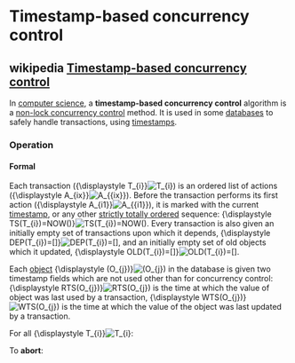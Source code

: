 # Timestamp-based concurrency control



## wikipedia [Timestamp-based concurrency control](https://en.wikipedia.org/wiki/Timestamp-based_concurrency_control)

In [computer science](https://en.wikipedia.org/wiki/Computer_science), a **timestamp-based concurrency control** algorithm is a [non-lock concurrency control](https://en.wikipedia.org/wiki/Non-lock_concurrency_control) method. It is used in some [databases](https://en.wikipedia.org/wiki/Database) to safely handle transactions, using [timestamps](https://en.wikipedia.org/wiki/Timestamp).

### Operation

#### Formal

Each transaction ({\displaystyle T_{i}}![T_{i}](https://wikimedia.org/api/rest_v1/media/math/render/svg/a8dd1c50cb9436474f83624c3f679ccf3eebbfef)) is an ordered list of actions ({\displaystyle A_{ix}}![A_{{ix}}](https://wikimedia.org/api/rest_v1/media/math/render/svg/4958957970b4491369e7fac10e2d12b04f6948a9)). Before the transaction performs its first action ({\displaystyle A_{i1}}![A_{{i1}}](https://wikimedia.org/api/rest_v1/media/math/render/svg/8c8742e81c54fdaf86436ebeb6120fe9b927210f)), it is marked with the current [timestamp](https://en.wikipedia.org/wiki/Timestamp), or any other [strictly totally ordered](https://en.wikipedia.org/wiki/Total_order) sequence: {\displaystyle TS(T_{i})=NOW()}![TS(T_{i})=NOW()](https://wikimedia.org/api/rest_v1/media/math/render/svg/706a8416b672aa1fe7f3e82a33d7c9713d1b1dd1). Every transaction is also given an initially empty set of transactions upon which it depends, {\displaystyle DEP(T_{i})=[]}![DEP(T_{i})=[]](https://wikimedia.org/api/rest_v1/media/math/render/svg/7d815e65d336bc8cab691a1110a371787f6d11de), and an initially empty set of old objects which it updated, {\displaystyle OLD(T_{i})=[]}![OLD(T_{i})=[]](https://wikimedia.org/api/rest_v1/media/math/render/svg/911907b187ee4936ee803d14c7a0bbe3bd9ee233).

Each [object](https://en.wikipedia.org/wiki/Object_(computer_science)) {\displaystyle (O_{j})}![(O_{j})](https://wikimedia.org/api/rest_v1/media/math/render/svg/f8a7e89597614413f9f7a37034b92f25edb71a08) in the database is given two timestamp fields which are not used other than for concurrency control: {\displaystyle RTS(O_{j})}![RTS(O_{j})](https://wikimedia.org/api/rest_v1/media/math/render/svg/f3a766010928e2ea82314d7411938fa5e9f8673f) is the time at which the value of object was last used by a transaction, {\displaystyle WTS(O_{j})}![WTS(O_{j})](https://wikimedia.org/api/rest_v1/media/math/render/svg/5b84fa7a3d2d0cab8f7521728bb4708b24cfba32) is the time at which the value of the object was last updated by a transaction.

For all {\displaystyle T_{i}}![T_{i}](https://wikimedia.org/api/rest_v1/media/math/render/svg/a8dd1c50cb9436474f83624c3f679ccf3eebbfef):



To **abort**:

